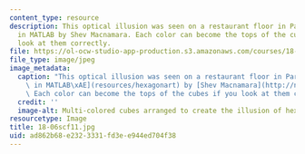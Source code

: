 ```yaml
---
content_type: resource
description: This optical illusion was seen on a restaurant floor in Paris, and coded
  in MATLAB by Shev Macnamara. Each color can become the tops of the cubes if you
  look at them correctly.
file: https://ol-ocw-studio-app-production.s3.amazonaws.com/courses/18-06sc-linear-algebra-fall-2011/ad862b68e2323331fd3ee944ed704f38_18-06scf11.jpg
file_type: image/jpeg
image_metadata:
  caption: "This optical illusion was seen on a restaurant floor in Paris, and [coded\
    \ in MATLAB\xAE](resources/hexagonart) by [Shev Macnamara](http://newsoffice.mit.edu/2012/mit-opencourseware-publishes-linear-algebra-in-innovative-ocw-scholar-format).\
    \ Each color can become the tops of the cubes if you look at them correctly."
  credit: ''
  image-alt: Multi-colored cubes arranged to create the illusion of hexagons.
resourcetype: Image
title: 18-06scf11.jpg
uid: ad862b68-e232-3331-fd3e-e944ed704f38
---
```

